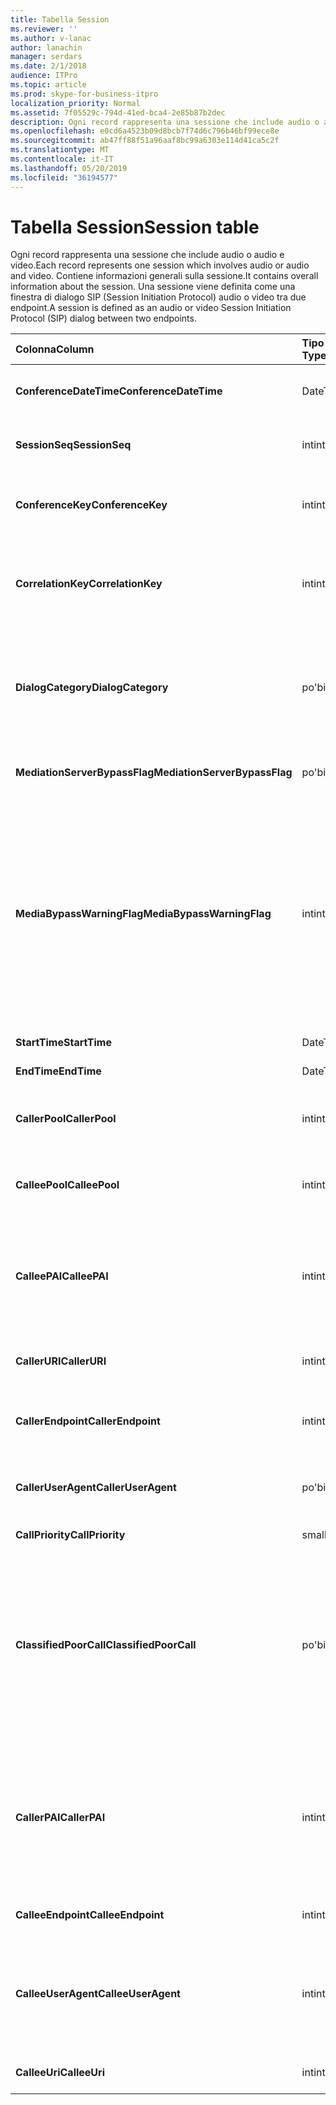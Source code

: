 ```yaml
---
title: Tabella Session
ms.reviewer: ''
ms.author: v-lanac
author: lanachin
manager: serdars
ms.date: 2/1/2018
audience: ITPro
ms.topic: article
ms.prod: skype-for-business-itpro
localization_priority: Normal
ms.assetid: 7f05529c-794d-41ed-bca4-2e85b87b2dec
description: Ogni record rappresenta una sessione che include audio o audio e video. Contiene informazioni generali sulla sessione. Una sessione viene definita come una finestra di dialogo SIP (Session Initiation Protocol) audio o video tra due endpoint.
ms.openlocfilehash: e0cd6a4523b09d8bcb7f74d6c796b46bf99ece8e
ms.sourcegitcommit: ab47ff88f51a96aaf8bc99a6303e114d41ca5c2f
ms.translationtype: MT
ms.contentlocale: it-IT
ms.lasthandoff: 05/20/2019
ms.locfileid: "36194577"
---
```

# <a name="session-table"></a><span data-ttu-id="575ae-105">Tabella Session</span><span class="sxs-lookup"><span data-stu-id="575ae-105">Session table</span></span>
 
<span data-ttu-id="575ae-106">Ogni record rappresenta una sessione che include audio o audio e video.</span><span class="sxs-lookup"><span data-stu-id="575ae-106">Each record represents one session which involves audio or audio and video.</span></span> <span data-ttu-id="575ae-107">Contiene informazioni generali sulla sessione.</span><span class="sxs-lookup"><span data-stu-id="575ae-107">It contains overall information about the session.</span></span> <span data-ttu-id="575ae-108">Una sessione viene definita come una finestra di dialogo SIP (Session Initiation Protocol) audio o video tra due endpoint.</span><span class="sxs-lookup"><span data-stu-id="575ae-108">A session is defined as an audio or video Session Initiation Protocol (SIP) dialog between two endpoints.</span></span>
  
|<span data-ttu-id="575ae-109">**Colonna**</span><span class="sxs-lookup"><span data-stu-id="575ae-109">**Column**</span></span>|<span data-ttu-id="575ae-110">**Tipo di dati**</span><span class="sxs-lookup"><span data-stu-id="575ae-110">**Data Type**</span></span>|<span data-ttu-id="575ae-111">**Chiave/indice**</span><span class="sxs-lookup"><span data-stu-id="575ae-111">**Key/Index**</span></span>|<span data-ttu-id="575ae-112">**Dettagli**</span><span class="sxs-lookup"><span data-stu-id="575ae-112">**Details**</span></span>|
|:-----|:-----|:-----|:-----|
|<span data-ttu-id="575ae-113">**ConferenceDateTime**</span><span class="sxs-lookup"><span data-stu-id="575ae-113">**ConferenceDateTime**</span></span> <br/> |<span data-ttu-id="575ae-114">DateTime</span><span class="sxs-lookup"><span data-stu-id="575ae-114">datetime</span></span>  <br/> |<span data-ttu-id="575ae-115">Principale</span><span class="sxs-lookup"><span data-stu-id="575ae-115">Primary</span></span>  <br/> |<span data-ttu-id="575ae-116">A cui si fa riferimento dalla [tabella della finestra di dialogo](dialog.md).</span><span class="sxs-lookup"><span data-stu-id="575ae-116">Referenced from the [Dialog table](dialog.md).</span></span>  <br/> |
|<span data-ttu-id="575ae-117">**SessionSeq**</span><span class="sxs-lookup"><span data-stu-id="575ae-117">**SessionSeq**</span></span> <br/> |<span data-ttu-id="575ae-118">int</span><span class="sxs-lookup"><span data-stu-id="575ae-118">int</span></span>  <br/> |<span data-ttu-id="575ae-119">Principale</span><span class="sxs-lookup"><span data-stu-id="575ae-119">Primary</span></span>  <br/> |<span data-ttu-id="575ae-120">A cui si fa riferimento dalla [tabella della finestra di dialogo](dialog.md).</span><span class="sxs-lookup"><span data-stu-id="575ae-120">Referenced from the [Dialog table](dialog.md).</span></span>  <br/> |
|<span data-ttu-id="575ae-121">**ConferenceKey**</span><span class="sxs-lookup"><span data-stu-id="575ae-121">**ConferenceKey**</span></span> <br/> |<span data-ttu-id="575ae-122">int</span><span class="sxs-lookup"><span data-stu-id="575ae-122">int</span></span>  <br/> |<span data-ttu-id="575ae-123">Esterna</span><span class="sxs-lookup"><span data-stu-id="575ae-123">Foreign</span></span>  <br/> |<span data-ttu-id="575ae-124">Tasto Conferenza.</span><span class="sxs-lookup"><span data-stu-id="575ae-124">Conference key.</span></span> <span data-ttu-id="575ae-125">A cui si fa riferimento dalla [tabella conferenze](conference.md).</span><span class="sxs-lookup"><span data-stu-id="575ae-125">Referenced from the [Conference table](conference.md).</span></span>  <br/> |
|<span data-ttu-id="575ae-126">**CorrelationKey**</span><span class="sxs-lookup"><span data-stu-id="575ae-126">**CorrelationKey**</span></span> <br/> |<span data-ttu-id="575ae-127">int</span><span class="sxs-lookup"><span data-stu-id="575ae-127">int</span></span>  <br/> |<span data-ttu-id="575ae-128">Esterna</span><span class="sxs-lookup"><span data-stu-id="575ae-128">Foreign</span></span>  <br/> |<span data-ttu-id="575ae-129">Chiave di correlazione.</span><span class="sxs-lookup"><span data-stu-id="575ae-129">Correlation key.</span></span> <span data-ttu-id="575ae-130">A cui si fa riferimento dalla [tabella SessionCorrelation](sessioncorrelation.md).</span><span class="sxs-lookup"><span data-stu-id="575ae-130">Referenced from the [SessionCorrelation table](sessioncorrelation.md).</span></span>  <br/> |
|<span data-ttu-id="575ae-131">**DialogCategory**</span><span class="sxs-lookup"><span data-stu-id="575ae-131">**DialogCategory**</span></span> <br/> |<span data-ttu-id="575ae-132">po'</span><span class="sxs-lookup"><span data-stu-id="575ae-132">bit</span></span>  <br/> | <br/> |<span data-ttu-id="575ae-133">Categoria finestra di dialogo; 0 è Skype for Business Server to Mediation Server Leg; 1 è Mediation Server per la gamba del gateway PSTN.</span><span class="sxs-lookup"><span data-stu-id="575ae-133">Dialog category; 0 is Skype for Business Server to Mediation Server leg; 1 is Mediation Server to PSTN gateway leg.</span></span>  <br/> |
|<span data-ttu-id="575ae-134">**MediationServerBypassFlag**</span><span class="sxs-lookup"><span data-stu-id="575ae-134">**MediationServerBypassFlag**</span></span> <br/> |<span data-ttu-id="575ae-135">po'</span><span class="sxs-lookup"><span data-stu-id="575ae-135">bit</span></span>  <br/> ||<span data-ttu-id="575ae-136">Contrassegno che indica se la chiamata è stata ignorata o meno.</span><span class="sxs-lookup"><span data-stu-id="575ae-136">Flag indicating if the call was bypassed or not.</span></span>  <br/> |
|<span data-ttu-id="575ae-137">**MediaBypassWarningFlag**</span><span class="sxs-lookup"><span data-stu-id="575ae-137">**MediaBypassWarningFlag**</span></span> <br/> |<span data-ttu-id="575ae-138">int</span><span class="sxs-lookup"><span data-stu-id="575ae-138">int</span></span>  <br/> ||<span data-ttu-id="575ae-139">Questo campo, se presente, indica perché una chiamata non è stata ignorata anche se gli ID di bypass corrispondono.</span><span class="sxs-lookup"><span data-stu-id="575ae-139">This field, if present, indicates why a call was not bypassed even if the bypass IDs matched.</span></span> <span data-ttu-id="575ae-140">Per Skype for Business Server, viene definito un solo valore.</span><span class="sxs-lookup"><span data-stu-id="575ae-140">For Skype for Business Server, only one value is defined.</span></span>  <br/> <span data-ttu-id="575ae-141">0x0001-ID di bypass sconosciuto per la scheda di rete predefinita.</span><span class="sxs-lookup"><span data-stu-id="575ae-141">0x0001 - Unknown bypass ID for Default network adapter.</span></span>  <br/> |
|<span data-ttu-id="575ae-142">**StartTime**</span><span class="sxs-lookup"><span data-stu-id="575ae-142">**StartTime**</span></span> <br/> |<span data-ttu-id="575ae-143">DateTime</span><span class="sxs-lookup"><span data-stu-id="575ae-143">datetime</span></span>  <br/> | <br/> |<span data-ttu-id="575ae-144">Chiama ora di inizio.</span><span class="sxs-lookup"><span data-stu-id="575ae-144">Call start time.</span></span>  <br/> |
|<span data-ttu-id="575ae-145">**EndTime**</span><span class="sxs-lookup"><span data-stu-id="575ae-145">**EndTime**</span></span> <br/> |<span data-ttu-id="575ae-146">DateTime</span><span class="sxs-lookup"><span data-stu-id="575ae-146">datetime</span></span>  <br/> | <br/> |<span data-ttu-id="575ae-147">Ora di fine chiamata.</span><span class="sxs-lookup"><span data-stu-id="575ae-147">Call end time.</span></span>  <br/> |
|<span data-ttu-id="575ae-148">**CallerPool**</span><span class="sxs-lookup"><span data-stu-id="575ae-148">**CallerPool**</span></span> <br/> |<span data-ttu-id="575ae-149">int</span><span class="sxs-lookup"><span data-stu-id="575ae-149">int</span></span>  <br/> |<span data-ttu-id="575ae-150">Esterna</span><span class="sxs-lookup"><span data-stu-id="575ae-150">Foreign</span></span>  <br/> |<span data-ttu-id="575ae-151">Pool del chiamante.</span><span class="sxs-lookup"><span data-stu-id="575ae-151">The pool of the caller.</span></span> <span data-ttu-id="575ae-152">A cui si fa riferimento dalla [tabella pool](pool.md).</span><span class="sxs-lookup"><span data-stu-id="575ae-152">Referenced from the [Pool table](pool.md).</span></span>  <br/> |
|<span data-ttu-id="575ae-153">**CalleePool**</span><span class="sxs-lookup"><span data-stu-id="575ae-153">**CalleePool**</span></span> <br/> |<span data-ttu-id="575ae-154">int</span><span class="sxs-lookup"><span data-stu-id="575ae-154">int</span></span>  <br/> |<span data-ttu-id="575ae-155">Esterna</span><span class="sxs-lookup"><span data-stu-id="575ae-155">Foreign</span></span>  <br/> |<span data-ttu-id="575ae-156">Pool del destinatario della chiamata.</span><span class="sxs-lookup"><span data-stu-id="575ae-156">The pool of the call receiver.</span></span> <span data-ttu-id="575ae-157">A cui si fa riferimento dalla [tabella pool](pool.md).</span><span class="sxs-lookup"><span data-stu-id="575ae-157">Referenced from the [Pool table](pool.md).</span></span>  <br/> |
|<span data-ttu-id="575ae-158">**CalleePAI**</span><span class="sxs-lookup"><span data-stu-id="575ae-158">**CalleePAI**</span></span> <br/> |<span data-ttu-id="575ae-159">int</span><span class="sxs-lookup"><span data-stu-id="575ae-159">int</span></span>  <br/> |<span data-ttu-id="575ae-160">Esterna</span><span class="sxs-lookup"><span data-stu-id="575ae-160">Foreign</span></span>  <br/> |<span data-ttu-id="575ae-161">URI SIP nell'identità con asserzione p (PAI) SIP dell'endpoint di destinazione.</span><span class="sxs-lookup"><span data-stu-id="575ae-161">SIP URI in the SIP p-asserted identity (PAI) of the receiving endpoint.</span></span> <span data-ttu-id="575ae-162">A cui si fa riferimento dalla [tabella utente](user-0.md).</span><span class="sxs-lookup"><span data-stu-id="575ae-162">Referenced from the [User table](user-0.md).</span></span>  <br/> |
|<span data-ttu-id="575ae-163">**CallerURI**</span><span class="sxs-lookup"><span data-stu-id="575ae-163">**CallerURI**</span></span> <br/> |<span data-ttu-id="575ae-164">int</span><span class="sxs-lookup"><span data-stu-id="575ae-164">int</span></span>  <br/> |<span data-ttu-id="575ae-165">Esterna</span><span class="sxs-lookup"><span data-stu-id="575ae-165">Foreign</span></span>  <br/> |<span data-ttu-id="575ae-166">URI del chiamante.</span><span class="sxs-lookup"><span data-stu-id="575ae-166">Caller's URI.</span></span> <span data-ttu-id="575ae-167">A cui si fa riferimento dalla [tabella utente](user-0.md).</span><span class="sxs-lookup"><span data-stu-id="575ae-167">Referenced from the [User table](user-0.md).</span></span>  <br/> |
|<span data-ttu-id="575ae-168">**CallerEndpoint**</span><span class="sxs-lookup"><span data-stu-id="575ae-168">**CallerEndpoint**</span></span> <br/> |<span data-ttu-id="575ae-169">int</span><span class="sxs-lookup"><span data-stu-id="575ae-169">int</span></span>  <br/> |<span data-ttu-id="575ae-170">Esterna</span><span class="sxs-lookup"><span data-stu-id="575ae-170">Foreign</span></span>  <br/> |<span data-ttu-id="575ae-171">Endpoint del chiamante.</span><span class="sxs-lookup"><span data-stu-id="575ae-171">Caller's endpoint.</span></span> <span data-ttu-id="575ae-172">A cui si fa riferimento dalla [tabella endpoint](endpoint.md).</span><span class="sxs-lookup"><span data-stu-id="575ae-172">Referenced from the [Endpoint table](endpoint.md).</span></span>  <br/> |
|<span data-ttu-id="575ae-173">**CallerUserAgent**</span><span class="sxs-lookup"><span data-stu-id="575ae-173">**CallerUserAgent**</span></span> <br/> |<span data-ttu-id="575ae-174">po'</span><span class="sxs-lookup"><span data-stu-id="575ae-174">bit</span></span>  <br/> |<span data-ttu-id="575ae-175">Esterna</span><span class="sxs-lookup"><span data-stu-id="575ae-175">Foreign</span></span>  <br/> |<span data-ttu-id="575ae-176">Agente utente del chiamante.</span><span class="sxs-lookup"><span data-stu-id="575ae-176">Caller's user agent.</span></span> <span data-ttu-id="575ae-177">A cui si fa riferimento dalla [tabella UserAgent](useragent.md).</span><span class="sxs-lookup"><span data-stu-id="575ae-177">Referenced from the [UserAgent table](useragent.md).</span></span>  <br/> |
|<span data-ttu-id="575ae-178">**CallPriority**</span><span class="sxs-lookup"><span data-stu-id="575ae-178">**CallPriority**</span></span> <br/> |<span data-ttu-id="575ae-179">smallint</span><span class="sxs-lookup"><span data-stu-id="575ae-179">smallint</span></span>  <br/> ||<span data-ttu-id="575ae-180">Priorità di questa chiamata.</span><span class="sxs-lookup"><span data-stu-id="575ae-180">The priority of this call.</span></span>  <br/> |
|<span data-ttu-id="575ae-181">**ClassifiedPoorCall**</span><span class="sxs-lookup"><span data-stu-id="575ae-181">**ClassifiedPoorCall**</span></span> <br/> |<span data-ttu-id="575ae-182">po'</span><span class="sxs-lookup"><span data-stu-id="575ae-182">bit</span></span>  <br/> ||<span data-ttu-id="575ae-183">Questa colonna è stata deprecata e non viene usata in Skype for Business Server.</span><span class="sxs-lookup"><span data-stu-id="575ae-183">This column has been deprecated and is not used in Skype for Business Server.</span></span> <span data-ttu-id="575ae-184">Queste informazioni vengono invece segnalate in base a una riga per media.</span><span class="sxs-lookup"><span data-stu-id="575ae-184">Instead, this information is reported on a per-media line bases.</span></span> <span data-ttu-id="575ae-185">Per altre informazioni, vedere la [Tabella MediaLine](medialine-0.md) .</span><span class="sxs-lookup"><span data-stu-id="575ae-185">Refer to the [MediaLine table](medialine-0.md) for more information.</span></span> <br/> |
|<span data-ttu-id="575ae-186">**CallerPAI**</span><span class="sxs-lookup"><span data-stu-id="575ae-186">**CallerPAI**</span></span> <br/> |<span data-ttu-id="575ae-187">int</span><span class="sxs-lookup"><span data-stu-id="575ae-187">int</span></span>  <br/> |<span data-ttu-id="575ae-188">Esterna</span><span class="sxs-lookup"><span data-stu-id="575ae-188">Foreign</span></span>  <br/> |<span data-ttu-id="575ae-189">P-asserzione-identità dell'utente che ha effettuato la chiamata.</span><span class="sxs-lookup"><span data-stu-id="575ae-189">P-Asserted-Identity of the user who placed the call.</span></span> <span data-ttu-id="575ae-190">Il P-Asserted-Identity (PAI) viene usato per comunicare l'identità effettiva dell'utente che ha effettuato la chiamata.</span><span class="sxs-lookup"><span data-stu-id="575ae-190">The P-Asserted-Identity (PAI) is used to convey the true identity of the user who placed the call.</span></span>  <br/> |
|<span data-ttu-id="575ae-191">**CalleeEndpoint**</span><span class="sxs-lookup"><span data-stu-id="575ae-191">**CalleeEndpoint**</span></span> <br/> |<span data-ttu-id="575ae-192">int</span><span class="sxs-lookup"><span data-stu-id="575ae-192">int</span></span>  <br/> |<span data-ttu-id="575ae-193">Esterna</span><span class="sxs-lookup"><span data-stu-id="575ae-193">Foreign</span></span>  <br/> |<span data-ttu-id="575ae-194">Endpoint che ha ricevuto la chiamata.</span><span class="sxs-lookup"><span data-stu-id="575ae-194">Endpoint that received the call.</span></span>  <br/> |
|<span data-ttu-id="575ae-195">**CalleeUserAgent**</span><span class="sxs-lookup"><span data-stu-id="575ae-195">**CalleeUserAgent**</span></span> <br/> |<span data-ttu-id="575ae-196">int</span><span class="sxs-lookup"><span data-stu-id="575ae-196">int</span></span>  <br/> |<span data-ttu-id="575ae-197">Esterna</span><span class="sxs-lookup"><span data-stu-id="575ae-197">Foreign</span></span>  <br/> |<span data-ttu-id="575ae-198">Agente utente impiegato dall'utente che ha ricevuto la chiamata.</span><span class="sxs-lookup"><span data-stu-id="575ae-198">User agent employed by the user who received the call.</span></span> <span data-ttu-id="575ae-199">Gli agenti utente rappresentano il dispositivo endpoint client.</span><span class="sxs-lookup"><span data-stu-id="575ae-199">User agents represent the client endpoint device.</span></span>  <br/> |
|<span data-ttu-id="575ae-200">**CalleeUri**</span><span class="sxs-lookup"><span data-stu-id="575ae-200">**CalleeUri**</span></span> <br/> |<span data-ttu-id="575ae-201">int</span><span class="sxs-lookup"><span data-stu-id="575ae-201">int</span></span>  <br/> |<span data-ttu-id="575ae-202">Esterna</span><span class="sxs-lookup"><span data-stu-id="575ae-202">Foreign</span></span>  <br/> |<span data-ttu-id="575ae-203">URI SIP dell'utente che ha ricevuto la chiamata.</span><span class="sxs-lookup"><span data-stu-id="575ae-203">SIP URI of the user who received the call.</span></span>  <br/> |
   

